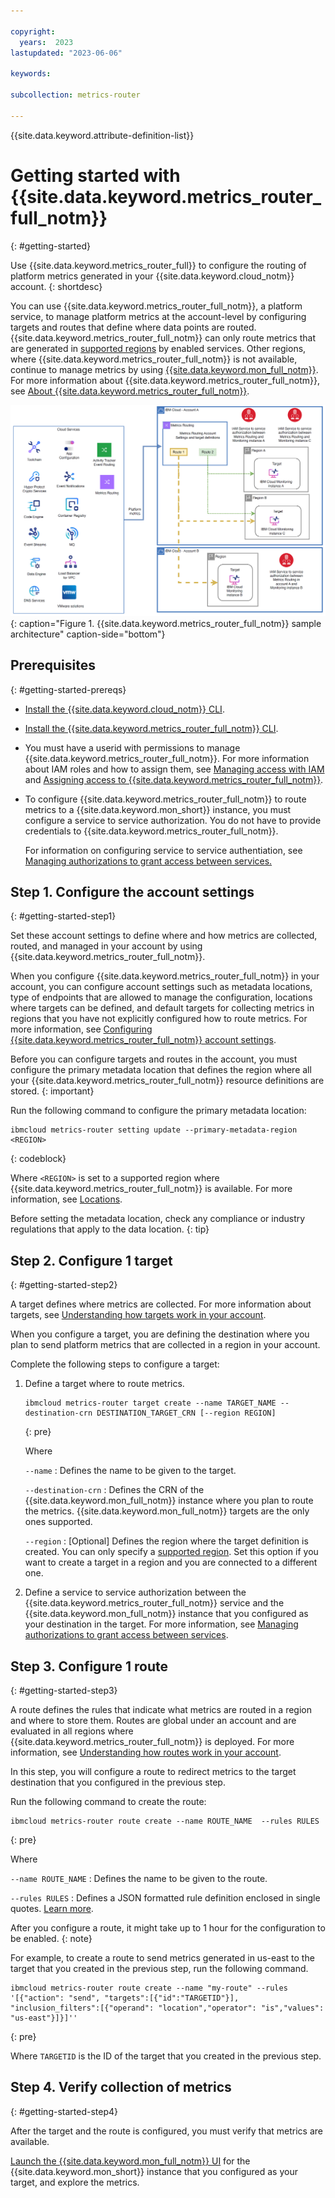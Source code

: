```yaml
---

copyright:
  years:  2023
lastupdated: "2023-06-06"

keywords:

subcollection: metrics-router

---
```


{{site.data.keyword.attribute-definition-list}}

# Getting started with {{site.data.keyword.metrics_router_full_notm}}
{: #getting-started}



Use {{site.data.keyword.metrics_router_full}} to configure the routing of platform metrics generated in your {{site.data.keyword.cloud_notm}} account.
{: shortdesc}

You can use {{site.data.keyword.metrics_router_full_notm}}, a platform service, to manage platform metrics at the account-level by configuring targets and routes that define where data points are routed. {{site.data.keyword.metrics_router_full_notm}} can only route metrics that are generated in [supported regions](/docs/metrics-router?topic=metrics-router-regions#regions-metrics-router) by enabled services. Other regions, where {{site.data.keyword.metrics_router_full_notm}} is not available, continue to manage metrics by using [{{site.data.keyword.mon_full_notm}}](/docs/monitoring?topic=monitoring-getting-started). For more information about {{site.data.keyword.metrics_router_full_notm}}, see [About {{site.data.keyword.metrics_router_full_notm}}](/docs/metrics-router?topic=metrics-router-about).

![A diagram that shows a sample {{site.data.keyword.metrics_router_full_notm}} architecture.](/images/metrics-routing-ov.png "{{site.data.keyword.metrics_router_full_notm}} architecture sample."){: caption="Figure 1. {{site.data.keyword.metrics_router_full_notm}} sample architecture" caption-side="bottom"}

## Prerequisites
{: #getting-started-prereqs}

- [Install the {{site.data.keyword.cloud_notm}} CLI](/docs/cli?topic=cli-install-ibmcloud-cli).

- [Install the {{site.data.keyword.metrics_router_full_notm}} CLI](/docs/metrics-router?topic=metrics-router-metrics-router-cli-config).

- You must have a userid with permissions to manage {{site.data.keyword.metrics_router_full_notm}}. For more information about IAM roles and how to assign them, see [Managing access with IAM](/docs/metrics-router?topic=metrics-router-iam) and [Assigning access to {{site.data.keyword.metrics_router_full_notm}}](/docs/metrics-router?topic=metrics-router-iam-assign-access).

- To configure {{site.data.keyword.metrics_router_full_notm}} to route metrics to a {{site.data.keyword.mon_short}} instance, you must configure a service to service authorization. You do not have to provide credentials to {{site.data.keyword.metrics_router_full_notm}}.

   For information on configuring service to service authentiation, see [Managing authorizations to grant access between services.](/docs/metrics-router?topic=metrics-router-iam-service-auth)



## Step 1. Configure the account settings
{: #getting-started-step1}

Set these account settings to define where and how metrics are collected, routed, and managed in your account by using {{site.data.keyword.metrics_router_full_notm}}.

When you configure {{site.data.keyword.metrics_router_full_notm}} in your account, you can configure account settings such as metadata locations, type of endpoints that are allowed to manage the configuration, locations where targets can be defined, and default targets for collecting  metrics in regions that you have not explicitly configured how to route metrics. For more information, see [Configuring {{site.data.keyword.metrics_router_full_notm}} account settings](/docs/metrics-router?topic=metrics-router-settings).

Before you can configure targets and routes in the account, you must configure the primary metadata location that defines the region where all your {{site.data.keyword.metrics_router_full_notm}} resource definitions are stored.
{: important}

Run the following command to configure the primary metadata location:

```pre
ibmcloud metrics-router setting update --primary-metadata-region <REGION>
```
{: codeblock}

Where `<REGION>` is set to a supported region where {{site.data.keyword.metrics_router_full_notm}} is available. For more information, see [Locations](/docs/metrics-router?topic=metrics-router-regions).

Before setting the metadata location, check any compliance or industry regulations that apply to the data location.
{: tip}



## Step 2. Configure 1 target
{: #getting-started-step2}

A target defines where metrics are collected. For more information about targets, see [Understanding how targets work in your account](/docs/metrics-router?topic=metrics-router-target&interface=cli#target_behavior).

When you configure a target, you are defining the destination where you plan to send platform metrics that are collected in a region in your account.

Complete the following steps to configure a target:

1. Define a target where to route metrics.

    ```text
    ibmcloud metrics-router target create --name TARGET_NAME --destination-crn DESTINATION_TARGET_CRN [--region REGION]
    ```
    {: pre}

    Where

    `--name`
    : Defines the name to be given to the target.

    `--destination-crn`
    : Defines the CRN of the {{site.data.keyword.mon_full_notm}} instance where you plan to route the metrics. {{site.data.keyword.mon_full_notm}} targets are the only ones supported.

    `--region`
    : [Optional] Defines the region where the target definition is created. You can only specify a [supported region](/docs/metrics-router?topic=metrics-router-regions&interface=cli). Set this option if you want to create a target in a region and you are connected to a different one.

2. Define a service to service authorization between the {{site.data.keyword.metrics_router_full_notm}} service and the {{site.data.keyword.mon_full_notm}} instance that you configured as your destination in the target. For more information, see [Managing authorizations to grant access between services](/docs/metrics-router?topic=metrics-router-iam-service-auth).

## Step 3. Configure 1 route
{: #getting-started-step3}

A route defines the rules that indicate what metrics are routed in a region and where to store them. Routes are global under an account and are evaluated in all regions where {{site.data.keyword.metrics_router_full_notm}} is deployed. For more information, see [Understanding how routes work in your account](/docs/metrics-router?topic=metrics-router-routes&interface=cli#route_behaviour).

In this step, you will configure a route to redirect metrics to the target destination that you configured in the previous step.

Run the following command to create the route:

```text
ibmcloud metrics-router route create --name ROUTE_NAME  --rules RULES
```
{: pre}

Where

`--name ROUTE_NAME`
:   Defines the name to be given to the route.

`--rules RULES`
:   Defines a JSON formatted rule definition enclosed in single quotes. [Learn more](/docs/metrics-router?topic=metrics-router-route_rules_definitions&interface=cli).

After you configure a route, it might take up to 1 hour for the configuration to be enabled.
{: note}

For example, to create a route to send metrics generated in us-east to the target that you created in the previous step, run the following command.

```text
ibmcloud metrics-router route create --name "my-route" --rules '[{"action": "send", "targets":[{"id":"TARGETID"}], "inclusion_filters":[{"operand": "location","operator": "is","values": "us-east"}]}]''
```
{: pre}

Where `TARGETID` is the ID of the target that you created in the previous step.


## Step 4. Verify collection of metrics
{: #getting-started-step4}


After the target and the route is configured, you must verify that metrics are available.

[Launch the {{site.data.keyword.mon_full_notm}} UI](/docs/monitoring?topic=monitoring-launch) for the {{site.data.keyword.mon_short}} instance that you configured as your target, and explore the metrics.

<!--## Next
{: #getting-started-next}

Plan your account configuration. For more information, see [Planning your account configuration settings](/docs/metrics-router?topic=metrics-router-planning).-->
